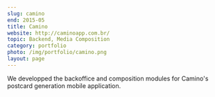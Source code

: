 ```yaml
---
slug: camino
end: 2015-05
title: Camino 
website: http://caminoapp.com.br/
topic: Backend, Media Composition
category: portfolio
photo: /img/portfolio/camino.png
layout: page
---
```

We developped the backoffice and composition modules for Camino's postcard generation mobile application.
